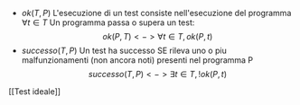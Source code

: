 - $ok(T,P)$
L'esecuzione di un test consiste nell'esecuzione del programma $\forall t \in T$
Un programma passa o supera un test:$$ok(P, T) <-> \forall t \in T, ok(P,t)$$
- $successo(T,P)$
Un test ha successo SE rileva uno o piu malfunzionamenti (non ancora noti) presenti nel programma P
$$successo(T, P) <-> \exists t \in T, !ok(P, t)$$

[[Test ideale]]